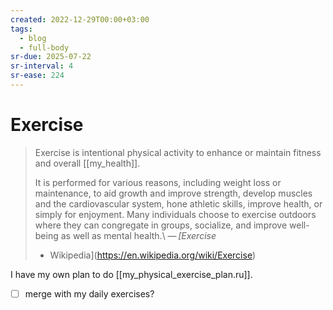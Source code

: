 ```yaml
---
created: 2022-12-29T00:00+03:00
tags:
  - blog
  - full-body
sr-due: 2025-07-22
sr-interval: 4
sr-ease: 224
---
```


# Exercise

> Exercise is intentional physical activity to enhance or maintain fitness and overall [[my_health]].
>
> It is performed for various reasons, including weight loss or maintenance, to aid growth and improve strength, develop muscles and the cardiovascular system, hone athletic skills, improve health, or simply for enjoyment. Many individuals choose to exercise outdoors where they can congregate in groups, socialize, and improve well-being as well as mental health.\ — <cite>[Exercise
>
> - Wikipedia](https://en.wikipedia.org/wiki/Exercise)</cite>

I have my own plan to do [[my_physical_exercise_plan.ru]].

- [ ] merge with my daily exercises?
